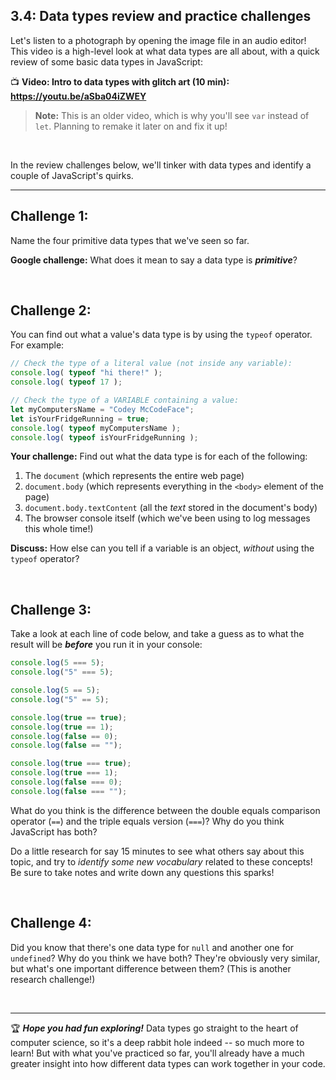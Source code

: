 ## 3.4: Data types review and practice challenges

Let's listen to a photograph by opening the image file in an audio editor! This video is a high-level look at what data types are all about, with a quick review of some basic data types in JavaScript:

:tv: **Video: Intro to data types with glitch art (10 min): https://youtu.be/aSba04iZWEY**

  > **Note:** This is an older video, which is why you'll see `var` instead of `let`. Planning to remake it later on and fix it up!

<br/>

In the review challenges below, we'll tinker with data types and identify a couple of JavaScript's quirks.

<hr/>


## Challenge 1: 

Name the four primitive data types that we've seen so far.

**Google challenge:** What does it mean to say a data type is ***primitive***?

<br/>


## Challenge 2:

You can find out what a value's data type is by using the `typeof` operator. For example:

```javascript
// Check the type of a literal value (not inside any variable):
console.log( typeof "hi there!" );
console.log( typeof 17 );

// Check the type of a VARIABLE containing a value:
let myComputersName = "Codey McCodeFace";
let isYourFridgeRunning = true;
console.log( typeof myComputersName );
console.log( typeof isYourFridgeRunning );
```

**Your challenge:** Find out what the data type is for each of the following:

  1. The `document` (which represents the entire web page)
  2. `document.body` (which represents everything in the `<body>` element of the page)
  3. `document.body.textContent` (all the *text* stored in the document's body)
  4. The browser console itself (which we've been using to log messages this whole time!)
  
**Discuss:** How else can you tell if a variable is an object, *without* using the `typeof` operator?

<br/>


## Challenge 3:

Take a look at each line of code below, and take a guess as to what the result will be ***before*** you run it in your console:

```javascript
console.log(5 === 5);
console.log("5" === 5);

console.log(5 == 5);
console.log("5" == 5);

console.log(true == true);
console.log(true == 1);
console.log(false == 0);
console.log(false == "");

console.log(true === true);
console.log(true === 1);
console.log(false === 0);
console.log(false === "");
```
 
What do you think is the difference between the double equals comparison operator (`==`) and the triple equals version (`===`)? Why do you think JavaScript has both?

Do a little research for say 15 minutes to see what others say about this topic, and try to *identify some new vocabulary* related to these concepts! Be sure to take notes and write down any questions this sparks!

<br/>

## Challenge 4:

Did you know that there's one data type for `null` and another one for `undefined`? Why do you think we have both? They're obviously very similar, but what's one important difference between them? (This is another research challenge!)

<br/>

<hr/>

🏆 ***Hope you had fun exploring!*** Data types go straight to the heart of computer science, so it's a deep rabbit hole indeed -- so much more to learn! But with what you've practiced so far, you'll already have a much greater insight into how different data types can work together in your code.
